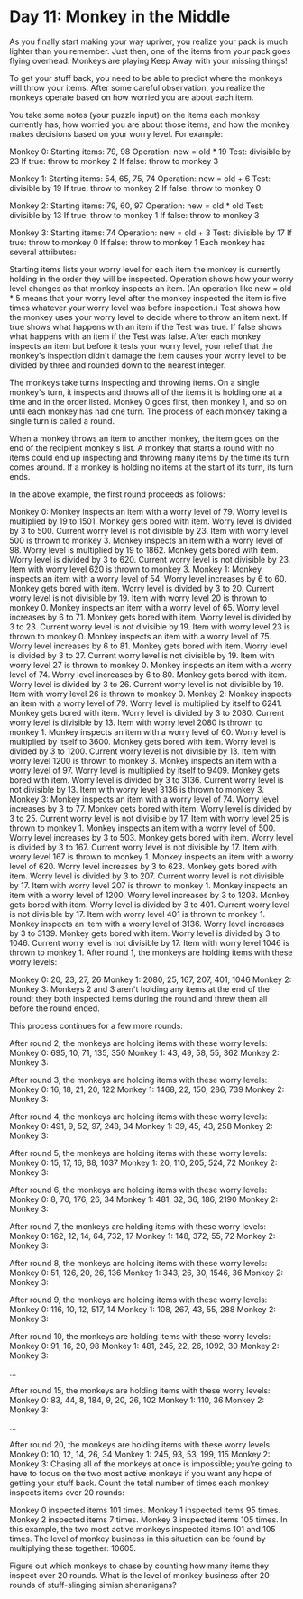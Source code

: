 # Day 11: Monkey in the Middle

As you finally start making your way upriver, you realize your pack is much lighter than you remember. Just then, one of the items from your pack goes flying overhead. Monkeys are playing Keep Away with your missing things!

To get your stuff back, you need to be able to predict where the monkeys will throw your items. After some careful observation, you realize the monkeys operate based on how worried you are about each item.

You take some notes (your puzzle input) on the items each monkey currently has, how worried you are about those items, and how the monkey makes decisions based on your worry level. For example:

Monkey 0:
Starting items: 79, 98
Operation: new = old \* 19
Test: divisible by 23
If true: throw to monkey 2
If false: throw to monkey 3

Monkey 1:
Starting items: 54, 65, 75, 74
Operation: new = old + 6
Test: divisible by 19
If true: throw to monkey 2
If false: throw to monkey 0

Monkey 2:
Starting items: 79, 60, 97
Operation: new = old \* old
Test: divisible by 13
If true: throw to monkey 1
If false: throw to monkey 3

Monkey 3:
Starting items: 74
Operation: new = old + 3
Test: divisible by 17
If true: throw to monkey 0
If false: throw to monkey 1
Each monkey has several attributes:

Starting items lists your worry level for each item the monkey is currently holding in the order they will be inspected.
Operation shows how your worry level changes as that monkey inspects an item. (An operation like new = old \* 5 means that your worry level after the monkey inspected the item is five times whatever your worry level was before inspection.)
Test shows how the monkey uses your worry level to decide where to throw an item next.
If true shows what happens with an item if the Test was true.
If false shows what happens with an item if the Test was false.
After each monkey inspects an item but before it tests your worry level, your relief that the monkey's inspection didn't damage the item causes your worry level to be divided by three and rounded down to the nearest integer.

The monkeys take turns inspecting and throwing items. On a single monkey's turn, it inspects and throws all of the items it is holding one at a time and in the order listed. Monkey 0 goes first, then monkey 1, and so on until each monkey has had one turn. The process of each monkey taking a single turn is called a round.

When a monkey throws an item to another monkey, the item goes on the end of the recipient monkey's list. A monkey that starts a round with no items could end up inspecting and throwing many items by the time its turn comes around. If a monkey is holding no items at the start of its turn, its turn ends.

In the above example, the first round proceeds as follows:

Monkey 0:
Monkey inspects an item with a worry level of 79.
Worry level is multiplied by 19 to 1501.
Monkey gets bored with item. Worry level is divided by 3 to 500.
Current worry level is not divisible by 23.
Item with worry level 500 is thrown to monkey 3.
Monkey inspects an item with a worry level of 98.
Worry level is multiplied by 19 to 1862.
Monkey gets bored with item. Worry level is divided by 3 to 620.
Current worry level is not divisible by 23.
Item with worry level 620 is thrown to monkey 3.
Monkey 1:
Monkey inspects an item with a worry level of 54.
Worry level increases by 6 to 60.
Monkey gets bored with item. Worry level is divided by 3 to 20.
Current worry level is not divisible by 19.
Item with worry level 20 is thrown to monkey 0.
Monkey inspects an item with a worry level of 65.
Worry level increases by 6 to 71.
Monkey gets bored with item. Worry level is divided by 3 to 23.
Current worry level is not divisible by 19.
Item with worry level 23 is thrown to monkey 0.
Monkey inspects an item with a worry level of 75.
Worry level increases by 6 to 81.
Monkey gets bored with item. Worry level is divided by 3 to 27.
Current worry level is not divisible by 19.
Item with worry level 27 is thrown to monkey 0.
Monkey inspects an item with a worry level of 74.
Worry level increases by 6 to 80.
Monkey gets bored with item. Worry level is divided by 3 to 26.
Current worry level is not divisible by 19.
Item with worry level 26 is thrown to monkey 0.
Monkey 2:
Monkey inspects an item with a worry level of 79.
Worry level is multiplied by itself to 6241.
Monkey gets bored with item. Worry level is divided by 3 to 2080.
Current worry level is divisible by 13.
Item with worry level 2080 is thrown to monkey 1.
Monkey inspects an item with a worry level of 60.
Worry level is multiplied by itself to 3600.
Monkey gets bored with item. Worry level is divided by 3 to 1200.
Current worry level is not divisible by 13.
Item with worry level 1200 is thrown to monkey 3.
Monkey inspects an item with a worry level of 97.
Worry level is multiplied by itself to 9409.
Monkey gets bored with item. Worry level is divided by 3 to 3136.
Current worry level is not divisible by 13.
Item with worry level 3136 is thrown to monkey 3.
Monkey 3:
Monkey inspects an item with a worry level of 74.
Worry level increases by 3 to 77.
Monkey gets bored with item. Worry level is divided by 3 to 25.
Current worry level is not divisible by 17.
Item with worry level 25 is thrown to monkey 1.
Monkey inspects an item with a worry level of 500.
Worry level increases by 3 to 503.
Monkey gets bored with item. Worry level is divided by 3 to 167.
Current worry level is not divisible by 17.
Item with worry level 167 is thrown to monkey 1.
Monkey inspects an item with a worry level of 620.
Worry level increases by 3 to 623.
Monkey gets bored with item. Worry level is divided by 3 to 207.
Current worry level is not divisible by 17.
Item with worry level 207 is thrown to monkey 1.
Monkey inspects an item with a worry level of 1200.
Worry level increases by 3 to 1203.
Monkey gets bored with item. Worry level is divided by 3 to 401.
Current worry level is not divisible by 17.
Item with worry level 401 is thrown to monkey 1.
Monkey inspects an item with a worry level of 3136.
Worry level increases by 3 to 3139.
Monkey gets bored with item. Worry level is divided by 3 to 1046.
Current worry level is not divisible by 17.
Item with worry level 1046 is thrown to monkey 1.
After round 1, the monkeys are holding items with these worry levels:

Monkey 0: 20, 23, 27, 26
Monkey 1: 2080, 25, 167, 207, 401, 1046
Monkey 2:
Monkey 3:
Monkeys 2 and 3 aren't holding any items at the end of the round; they both inspected items during the round and threw them all before the round ended.

This process continues for a few more rounds:

After round 2, the monkeys are holding items with these worry levels:
Monkey 0: 695, 10, 71, 135, 350
Monkey 1: 43, 49, 58, 55, 362
Monkey 2:
Monkey 3:

After round 3, the monkeys are holding items with these worry levels:
Monkey 0: 16, 18, 21, 20, 122
Monkey 1: 1468, 22, 150, 286, 739
Monkey 2:
Monkey 3:

After round 4, the monkeys are holding items with these worry levels:
Monkey 0: 491, 9, 52, 97, 248, 34
Monkey 1: 39, 45, 43, 258
Monkey 2:
Monkey 3:

After round 5, the monkeys are holding items with these worry levels:
Monkey 0: 15, 17, 16, 88, 1037
Monkey 1: 20, 110, 205, 524, 72
Monkey 2:
Monkey 3:

After round 6, the monkeys are holding items with these worry levels:
Monkey 0: 8, 70, 176, 26, 34
Monkey 1: 481, 32, 36, 186, 2190
Monkey 2:
Monkey 3:

After round 7, the monkeys are holding items with these worry levels:
Monkey 0: 162, 12, 14, 64, 732, 17
Monkey 1: 148, 372, 55, 72
Monkey 2:
Monkey 3:

After round 8, the monkeys are holding items with these worry levels:
Monkey 0: 51, 126, 20, 26, 136
Monkey 1: 343, 26, 30, 1546, 36
Monkey 2:
Monkey 3:

After round 9, the monkeys are holding items with these worry levels:
Monkey 0: 116, 10, 12, 517, 14
Monkey 1: 108, 267, 43, 55, 288
Monkey 2:
Monkey 3:

After round 10, the monkeys are holding items with these worry levels:
Monkey 0: 91, 16, 20, 98
Monkey 1: 481, 245, 22, 26, 1092, 30
Monkey 2:
Monkey 3:

...

After round 15, the monkeys are holding items with these worry levels:
Monkey 0: 83, 44, 8, 184, 9, 20, 26, 102
Monkey 1: 110, 36
Monkey 2:
Monkey 3:

...

After round 20, the monkeys are holding items with these worry levels:
Monkey 0: 10, 12, 14, 26, 34
Monkey 1: 245, 93, 53, 199, 115
Monkey 2:
Monkey 3:
Chasing all of the monkeys at once is impossible; you're going to have to focus on the two most active monkeys if you want any hope of getting your stuff back. Count the total number of times each monkey inspects items over 20 rounds:

Monkey 0 inspected items 101 times.
Monkey 1 inspected items 95 times.
Monkey 2 inspected items 7 times.
Monkey 3 inspected items 105 times.
In this example, the two most active monkeys inspected items 101 and 105 times. The level of monkey business in this situation can be found by multiplying these together: 10605.

Figure out which monkeys to chase by counting how many items they inspect over 20 rounds. What is the level of monkey business after 20 rounds of stuff-slinging simian shenanigans?
